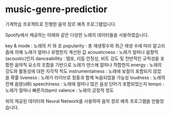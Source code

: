 # music-genre-predictior
기계학습 프로젝트로 진행한 음악 장르 예측 프로그램입니다.

Spotify에서 제공하는 아래와 같은 다양한 노래의 데이터들을 사용하였습니다.

key & mode : 	노래의 키 와 조 
popularity : 	총 재생횟수와 최근 재생 수에 따라 알고리즘에 의해 노래가 얼마나 유명한지 계산된 값
acousticness : 	노래가 얼마나 음향적(acoustic)인지
danceabillity : 	템포, 리듬 안정성, 비트 강도 및 전반적인 규칙성을 포함한 음악적 요소의 조합을 			기반으로 노래가 댄스에 얼마나 적합한지
energy : 		노래의 강도와 활동성에 대한 지각적 척도
instrumentalness : 	노래에 보컬이 포함되지 않았을 확률 
liveness : 	노래가 라이브로 청중과 함께 녹음되었을 가능성
loudness : 	노래의 전체 음량(dB)
speechiness : 	노래에 얼마나 많은 음성 단어가 포함되었는지
tempo : 		노래가 얼마나 빠른지(bpm)
valence : 	노래의 긍정적 정도

위의 제공된 데이터와 Neural Network를 사용하여 음악 장르 예측 프로그램을 만들었습니다.
